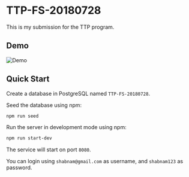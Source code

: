# TTP-FS-20180728

This is my submission for the TTP program.

## Demo

![Demo](public/demo.gif)

## Quick Start

Create a database in PostgreSQL named `TTP-FS-20180728`.

Seed the database using npm:

```bash
npm run seed
```

Run the server in development mode using npm:

```bash
npm run start-dev
```

The service will start on port `8080`.

You can login using `shabnam@gmail.com` as username,
and `shabnam123` as password.
